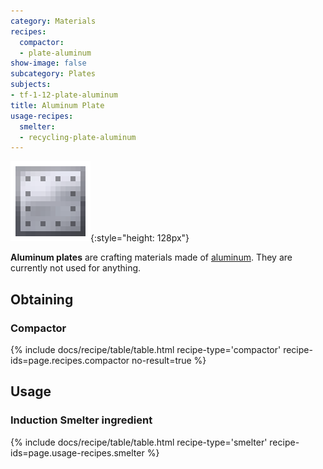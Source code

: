 ```yaml
---
category: Materials
recipes:
  compactor:
  - plate-aluminum
show-image: false
subcategory: Plates
subjects:
- tf-1-12-plate-aluminum
title: Aluminum Plate
usage-recipes:
  smelter:
  - recycling-plate-aluminum
---
```


![Aluminum plate](/assets/images/docs/1.12/thermal-foundation/plate-aluminum.png){:style="height: 128px"}


**Aluminum plates** are crafting materials made of
[aluminum](../aluminum-ingot/). They are currently not used for anything.


Obtaining
---------

### Compactor
{% include docs/recipe/table/table.html recipe-type='compactor' recipe-ids=page.recipes.compactor no-result=true %}


Usage
-----

### Induction Smelter ingredient
{% include docs/recipe/table/table.html recipe-type='smelter' recipe-ids=page.usage-recipes.smelter %}
